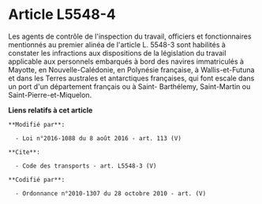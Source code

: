 # Article L5548-4

Les agents de contrôle de l'inspection du travail, officiers et fonctionnaires mentionnés au premier alinéa de l'article L.
5548-3 sont habilités à constater les infractions aux dispositions de la législation du travail applicable aux personnels
embarqués à bord des navires immatriculés à Mayotte, en Nouvelle-Calédonie, en Polynésie française, à Wallis-et-Futuna et
dans les Terres australes et antarctiques françaises, qui font escale dans un port d'un département français ou à Saint-
Barthélemy, Saint-Martin ou Saint-Pierre-et-Miquelon.

**Liens relatifs à cet article**

	**Modifié par**:

	  - Loi n°2016-1088 du 8 août 2016 - art. 113 (V)

	**Cite**:

	  - Code des transports - art. L5548-3 (V)

	**Codifié par**:

	  - Ordonnance n°2010-1307 du 28 octobre 2010 - art. (V)
